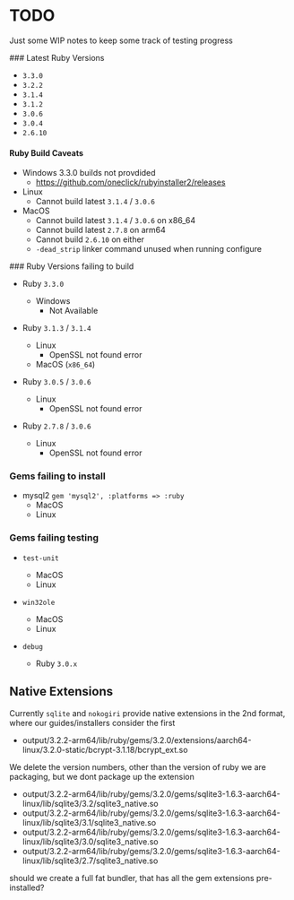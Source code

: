 # TODO

Just some WIP notes to keep some track of testing progress

### Latest Ruby Versions
 
- `3.3.0`
- `3.2.2`
- `3.1.4`
- `3.1.2`
- `3.0.6`
- `3.0.4`
- `2.6.10`

#### Ruby Build Caveats

- Windows 3.3.0 builds not provdided
  - https://github.com/oneclick/rubyinstaller2/releases
- Linux
  - Cannot build latest `3.1.4` / `3.0.6`
- MacOS
  - Cannot build latest `3.1.4` / `3.0.6` on x86_64
  - Cannot build latest `2.7.8` on arm64
  - Cannot build `2.6.10` on either
  - `-dead_strip` linker command unused when running configure

### Ruby Versions failing to build

- Ruby `3.3.0`
  - Windows
    - Not Available

- Ruby  `3.1.3` / `3.1.4`
  - Linux 
    - OpenSSL not found error
  - MacOS (`x86_64`)

- Ruby  `3.0.5` / `3.0.6`
  - Linux
    - OpenSSL not found error


- Ruby  `2.7.8` / `3.0.6`
  - Linux
    - OpenSSL not found error

### Gems failing to install

- mysql2 `gem 'mysql2', :platforms => :ruby`
  - MacOS
  - Linux

### Gems failing testing

- `test-unit`
  - MacOS
  - Linux

- `win32ole`
  - MacOS
  - Linux

- `debug`
  - Ruby `3.0.x`


## Native Extensions

Currently `sqlite` and `nokogiri` provide native extensions in the 2nd format, where our guides/installers consider the first

- output/3.2.2-arm64/lib/ruby/gems/3.2.0/extensions/aarch64-linux/3.2.0-static/bcrypt-3.1.18/bcrypt_ext.so
  
We delete the version numbers, other than the version of ruby we are packaging, but we dont package up the extension

- output/3.2.2-arm64/lib/ruby/gems/3.2.0/gems/sqlite3-1.6.3-aarch64-linux/lib/sqlite3/3.2/sqlite3_native.so
- output/3.2.2-arm64/lib/ruby/gems/3.2.0/gems/sqlite3-1.6.3-aarch64-linux/lib/sqlite3/3.1/sqlite3_native.so
- output/3.2.2-arm64/lib/ruby/gems/3.2.0/gems/sqlite3-1.6.3-aarch64-linux/lib/sqlite3/3.0/sqlite3_native.so
- output/3.2.2-arm64/lib/ruby/gems/3.2.0/gems/sqlite3-1.6.3-aarch64-linux/lib/sqlite3/2.7/sqlite3_native.so

should we create a full fat bundler, that has all the gem extensions pre-installed?